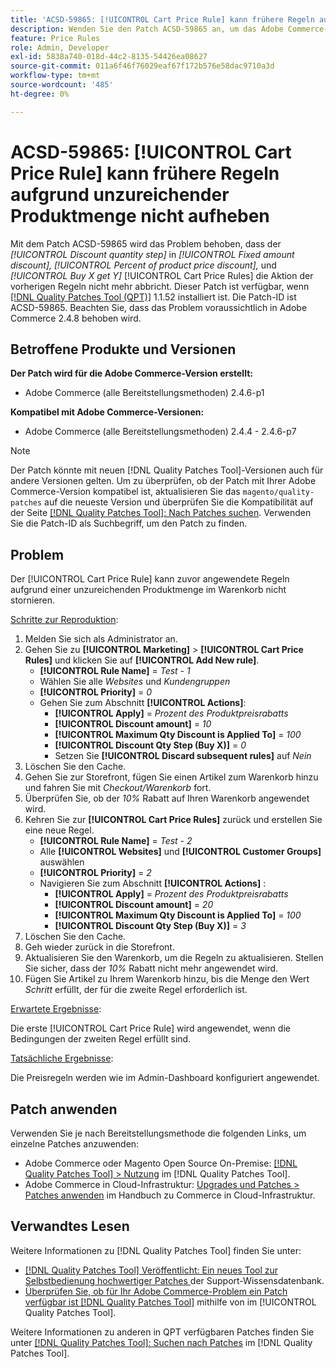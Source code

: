 ```yaml
---
title: 'ACSD-59865: [!UICONTROL Cart Price Rule] kann frühere Regeln aufgrund unzureichender Produktmenge nicht aufheben'
description: Wenden Sie den Patch ACSD-59865 an, um das Adobe Commerce-Problem zu beheben, bei dem der Wert „Rabattmengenschritt“ in „Fester Betragsrabatt“, „Prozentsatz des Produktpreisrabatts“ und „X kaufen und Y erhalten“ die Aktion der vorherigen Regeln nicht mehr [!UICONTROL Cart Price Rules].
feature: Price Rules
role: Admin, Developer
exl-id: 5838a740-018d-44c2-8135-54426ea08627
source-git-commit: 011a6f46f76029eaf67f172b576e58dac9710a3d
workflow-type: tm+mt
source-wordcount: '485'
ht-degree: 0%

---
```


# ACSD-59865: [!UICONTROL Cart Price Rule] kann frühere Regeln aufgrund unzureichender Produktmenge nicht aufheben

Mit dem Patch ACSD-59865 wird das Problem behoben, dass der *[!UICONTROL Discount quantity step]* in *[!UICONTROL Fixed amount discount],* *[!UICONTROL Percent of product price discount],* und *[!UICONTROL Buy X get Y]* [!UICONTROL Cart Price Rules] die Aktion der vorherigen Regeln nicht mehr abbricht. Dieser Patch ist verfügbar, wenn [[!DNL Quality Patches Tool (QPT)]](https://experienceleague.adobe.com/de/docs/commerce-operations/tools/quality-patches-tool/quality-patches-tool-to-self-serve-quality-patches) 1.1.52 installiert ist. Die Patch-ID ist ACSD-59865. Beachten Sie, dass das Problem voraussichtlich in Adobe Commerce 2.4.8 behoben wird.

## Betroffene Produkte und Versionen

**Der Patch wird für die Adobe Commerce-Version erstellt:**

* Adobe Commerce (alle Bereitstellungsmethoden) 2.4.6-p1

**Kompatibel mit Adobe Commerce-Versionen:**

* Adobe Commerce (alle Bereitstellungsmethoden) 2.4.4 - 2.4.6-p7

>[!NOTE]
>
>Der Patch könnte mit neuen [!DNL Quality Patches Tool]-Versionen auch für andere Versionen gelten. Um zu überprüfen, ob der Patch mit Ihrer Adobe Commerce-Version kompatibel ist, aktualisieren Sie das `magento/quality-patches` auf die neueste Version und überprüfen Sie die Kompatibilität auf der Seite [[!DNL Quality Patches Tool]: Nach Patches suchen](https://experienceleague.adobe.com/tools/commerce-quality-patches/index.html?lang=de). Verwenden Sie die Patch-ID als Suchbegriff, um den Patch zu finden.

## Problem

Der [!UICONTROL Cart Price Rule] kann zuvor angewendete Regeln aufgrund einer unzureichenden Produktmenge im Warenkorb nicht stornieren.

<u>Schritte zur Reproduktion</u>:

1. Melden Sie sich als Administrator an.
1. Gehen Sie zu **[!UICONTROL Marketing]** > **[!UICONTROL Cart Price Rules]** und klicken Sie auf **[!UICONTROL Add New rule]**.
   * **[!UICONTROL Rule Name]** = *Test - 1*
   * Wählen Sie alle *Websites* und *Kundengruppen*
   * **[!UICONTROL Priority]** = *0*
   * Gehen Sie zum Abschnitt **[!UICONTROL Actions]**:
      * **[!UICONTROL Apply]** = *Prozent des Produktpreisrabatts*
      * **[!UICONTROL Discount amount]** = *10*
      * **[!UICONTROL Maximum Qty Discount is Applied To]** = *100*
      * **[!UICONTROL Discount Qty Step (Buy X)]** = *0*
      * Setzen Sie **[!UICONTROL Discard subsequent rules]** auf *Nein*
1. Löschen Sie den Cache.
1. Gehen Sie zur Storefront, fügen Sie einen Artikel zum Warenkorb hinzu und fahren Sie mit *Checkout/Warenkorb* fort.
1. Überprüfen Sie, ob der *10%* Rabatt auf Ihren Warenkorb angewendet wird.
1. Kehren Sie zur **[!UICONTROL Cart Price Rules]** zurück und erstellen Sie eine neue Regel.
   * **[!UICONTROL Rule Name]** = *Test - 2*
   * Alle **[!UICONTROL Websites]** und **[!UICONTROL Customer Groups]** auswählen
   * **[!UICONTROL Priority]** = *2*
   * Navigieren Sie zum Abschnitt **[!UICONTROL Actions]** :
      * **[!UICONTROL Apply]** = *Prozent des Produktpreisrabatts*
      * **[!UICONTROL Discount amount]** = *20*
      * **[!UICONTROL Maximum Qty Discount is Applied To]** = *100*
      * **[!UICONTROL Discount Qty Step (Buy X)]** = *3*
1. Löschen Sie den Cache.
1. Geh wieder zurück in die Storefront.
1. Aktualisieren Sie den Warenkorb, um die Regeln zu aktualisieren. Stellen Sie sicher, dass der *10%* Rabatt nicht mehr angewendet wird.
1. Fügen Sie Artikel zu Ihrem Warenkorb hinzu, bis die Menge den Wert *Schritt* erfüllt, der für die zweite Regel erforderlich ist.

<u>Erwartete Ergebnisse</u>:

Die erste [!UICONTROL Cart Price Rule] wird angewendet, wenn die Bedingungen der zweiten Regel erfüllt sind.

<u>Tatsächliche Ergebnisse</u>:

Die Preisregeln werden wie im Admin-Dashboard konfiguriert angewendet.

## Patch anwenden

Verwenden Sie je nach Bereitstellungsmethode die folgenden Links, um einzelne Patches anzuwenden:

* Adobe Commerce oder Magento Open Source On-Premise: [[!DNL Quality Patches Tool] > Nutzung](/help/tools/quality-patches-tool/usage.md) im [!DNL Quality Patches Tool].
* Adobe Commerce in Cloud-Infrastruktur: [Upgrades und Patches > Patches anwenden](https://experienceleague.adobe.com/docs/commerce-cloud-service/user-guide/develop/upgrade/apply-patches.html?lang=de) im Handbuch zu Commerce in Cloud-Infrastruktur.

## Verwandtes Lesen

Weitere Informationen zu [!DNL Quality Patches Tool] finden Sie unter:

* [[!DNL Quality Patches Tool] Veröffentlicht: Ein neues Tool zur Selbstbedienung hochwertiger Patches ](https://experienceleague.adobe.com/de/docs/commerce-operations/tools/quality-patches-tool/quality-patches-tool-to-self-serve-quality-patches) der Support-Wissensdatenbank.
* [Überprüfen Sie, ob für Ihr Adobe Commerce-Problem ein Patch verfügbar ist [!DNL Quality Patches Tool]](/help/tools/quality-patches-tool/patches-available-in-qpt/check-patch-for-magento-issue-with-magento-quality-patches.md) mithilfe von im [!UICONTROL Quality Patches Tool].

Weitere Informationen zu anderen in QPT verfügbaren Patches finden Sie unter [[!DNL Quality Patches Tool]: Suchen nach Patches](https://experienceleague.adobe.com/tools/commerce-quality-patches/index.html?lang=de) im [!DNL Quality Patches Tool].
